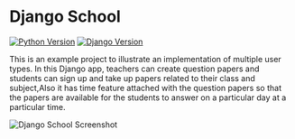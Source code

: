 # Django School

[![Python Version](https://img.shields.io/badge/python-3.6-brightgreen.svg)](https://python.org)
[![Django Version](https://img.shields.io/badge/django-2.0-brightgreen.svg)](https://djangoproject.com)

This is an example project to illustrate an implementation of multiple user types. In this Django app, teachers can create question papers and students can sign up and take up papers related to their class and subject,Also it has time feature attached with the question papers so that the papers are available for the students to answer on a particular day at a particular time.

![Django School Screenshot](https://simpleisbetterthancomplex.com/media/2018/01/teacher-quiz.png)




